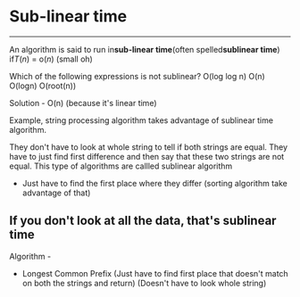# Sub-linear time

---

An algorithm is said to run in**sub-linear time**(often spelled**sublinear time**) if*T*(*n*) = o(*n*) (small oh)

Which of the following expressions is not sublinear?
O(log log n)
O(n)
O(logn)
O(root(n))

Solution - O(n) (because it's linear time)

Example, string processing algorithm takes advantage of sublinear time algorithm.

They don't have to look at whole string to tell if both strings are equal. They have to just find first difference and then say that these two strings are not equal. This type of algorithms are callled sublinear algorithm

- Just have to find the first place where they differ (sorting algorithm take advantage of that)

## If you don't look at all the data, that's sublinear time

Algorithm -

- Longest Common Prefix (Just have to find first place that doesn't match on both the strings and return) (Doesn't have to look whole string)
